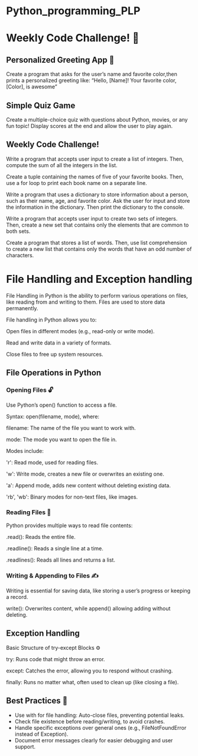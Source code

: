 # Python_programming_PLP
# Weekly Code Challenge! 🐍
## Personalized Greeting App 👋
Create a program that asks for the user’s name and favorite color,then prints a personalized greeting like: “Hello, [Name]! Your favorite color, [Color], is awesome”
## Simple Quiz Game 
Create a multiple-choice quiz with questions about Python, movies, or any fun topic! Display scores at the end and allow the user to play again.

## Weekly Code Challenge!
Write a program that accepts user input to create a list of integers. Then, compute the sum of all the integers in the list.


Create a tuple containing the names of five of your favorite books. Then, use a for loop to print each book name on a separate line.


Write a program that uses a dictionary to store information about a person, such as their name, age, and favorite color. Ask the user for input and store the information in the dictionary. Then print the dictionary to the console.


Write a program that accepts user input to create two sets of integers. Then, create a new set that contains only the elements that are common to both sets.


Create a program that stores a list of words. Then, use list comprehension to create a new list that contains only the words that have an odd number of characters.

# File Handling and Exception handling
File Handling in Python is the ability to perform various operations on files, like reading from and writing to them. Files are used to store data permanently.

File handling in Python allows you to:

Open files in different modes (e.g., read-only or write mode).

Read and write data in a variety of formats.

Close files to free up system resources.

## File Operations in Python
### Opening Files 🔓
Use Python’s open() function to access a file.

Syntax: open(filename, mode), where:

filename: The name of the file you want to work with.

mode: The mode you want to open the file in.

Modes include:

'r': Read mode, used for reading files.

'w': Write mode, creates a new file or overwrites an existing one.

'a': Append mode, adds new content without deleting existing data.

'rb', 'wb': Binary modes for non-text files, like images.

### Reading Files 📜

Python provides multiple ways to read file contents:

.read(): Reads the entire file.

.readline(): Reads a single line at a time.

.readlines(): Reads all lines and returns a list.

### Writing & Appending to Files ✍️

Writing is essential for saving data, like storing a user’s progress or keeping a record.

write(): Overwrites content, while append() allowing adding without deleting.

## Exception Handling
Basic Structure of try-except Blocks ⚙️

try: Runs code that might throw an error.

except: Catches the error, allowing you to respond without crashing.

finally: Runs no matter what, often used to clean up (like closing a file).

## Best Practices 📏
- Use with for file handling: Auto-close files, preventing potential leaks.
- Check file existence before reading/writing, to avoid crashes.
- Handle specific exceptions over general ones (e.g., FileNotFoundError instead of Exception).
- Document error messages clearly for easier debugging and user support.
